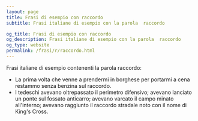 ```yaml
---
layout: page
title: Frasi di esempio con raccordo 
subtitle: Frasi italiane di esempio con la parola  raccordo

og_title: Frasi di esempio con raccordo 
og_description: Frasi italiane di esempio con la parola  raccordo
og_type: website
permalink: /frasi/r/raccordo.html
---
```


Frasi italiane di esempio contenenti la parola raccordo:


- La prima volta che venne a prendermi in borghese per portarmi a cena restammo senza benzina sul raccordo.
- I tedeschi avevano oltrepassato il perimetro difensivo; avevano lanciato un ponte sul fossato anticarro; avevano varcato il campo minato all'interno; avevano raggiunto il raccordo stradale noto con il nome di King's Cross.
